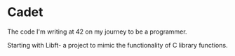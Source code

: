 # Cadet
The code I'm writing at 42 on my journey to be a programmer.

Starting with Libft- a project to mimic the functionality of C library functions.
